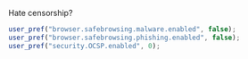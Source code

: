 Hate censorship?
``` js
user_pref("browser.safebrowsing.malware.enabled", false);
user_pref("browser.safebrowsing.phishing.enabled", false);
user_pref("security.OCSP.enabled", 0);
```

